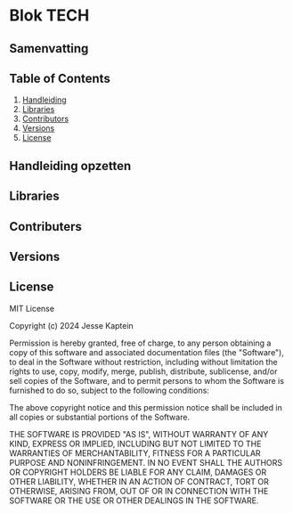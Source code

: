 # Blok TECH

## Samenvatting

## Table of Contents
1. [Handleiding](#handleiding)
2. [Libraries](#libraries)
3. [Contributors](#contributors)
4. [Versions](#versions)
5. [License](#license)

## Handleiding opzetten

## Libraries

## Contributers

## Versions

## License

MIT License

Copyright (c) 2024 Jesse Kaptein

Permission is hereby granted, free of charge, to any person obtaining a copy
of this software and associated documentation files (the "Software"), to deal
in the Software without restriction, including without limitation the rights
to use, copy, modify, merge, publish, distribute, sublicense, and/or sell
copies of the Software, and to permit persons to whom the Software is
furnished to do so, subject to the following conditions:

The above copyright notice and this permission notice shall be included in all
copies or substantial portions of the Software.

THE SOFTWARE IS PROVIDED "AS IS", WITHOUT WARRANTY OF ANY KIND, EXPRESS OR
IMPLIED, INCLUDING BUT NOT LIMITED TO THE WARRANTIES OF MERCHANTABILITY,
FITNESS FOR A PARTICULAR PURPOSE AND NONINFRINGEMENT. IN NO EVENT SHALL THE
AUTHORS OR COPYRIGHT HOLDERS BE LIABLE FOR ANY CLAIM, DAMAGES OR OTHER
LIABILITY, WHETHER IN AN ACTION OF CONTRACT, TORT OR OTHERWISE, ARISING FROM,
OUT OF OR IN CONNECTION WITH THE SOFTWARE OR THE USE OR OTHER DEALINGS IN THE
SOFTWARE.


